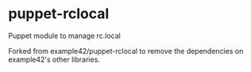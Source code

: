 puppet-rclocal
==============

Puppet module to manage rc.local

Forked from example42/puppet-rclocal to remove the dependencies on example42's other libraries.
